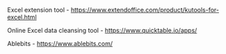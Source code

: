 Excel extension tool - https://www.extendoffice.com/product/kutools-for-excel.html

Online Excel data cleansing tool - https://www.quicktable.io/apps/

Ablebits - https://www.ablebits.com/
